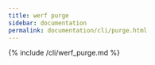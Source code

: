 ```yaml
---
title: werf purge
sidebar: documentation
permalink: documentation/cli/purge.html
---
```


{% include /cli/werf_purge.md %}
